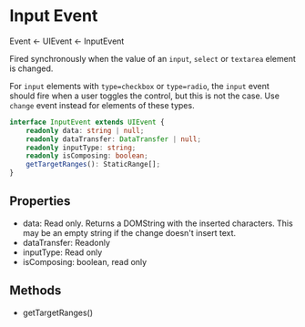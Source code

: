 # Input Event

Event <- UIEvent <- InputEvent

Fired synchronously when the value of an `input`, `select` or `textarea` element is changed.

For `input` elements with `type=checkbox` or `type=radio`, the `input` event should fire when a user toggles the control, but this is not the case. Use `change` event instead for elements of these types.

```ts
interface InputEvent extends UIEvent {
    readonly data: string | null;
    readonly dataTransfer: DataTransfer | null;
    readonly inputType: string;
    readonly isComposing: boolean;
    getTargetRanges(): StaticRange[];
}
```

## Properties

* data: Read only. Returns a DOMString with the inserted characters. This may be an empty string if the change doesn't insert text.
* dataTransfer: Readonly
* inputType: Read only
* isComposing: boolean, read only

## Methods

* getTargetRanges()

